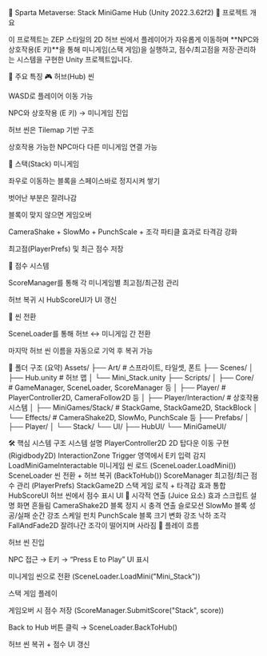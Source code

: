 🧱 Sparta Metaverse: Stack MiniGame Hub (Unity 2022.3.62f2)
🎯 프로젝트 개요

이 프로젝트는 ZEP 스타일의 2D 허브 씬에서
플레이어가 자유롭게 이동하며 **NPC와 상호작용(E 키)**을 통해
미니게임(스택 게임)을 실행하고, 점수/최고점을 저장·관리하는 시스템을 구현한 Unity 프로젝트입니다.

🧩 주요 특징
🎮 허브(Hub) 씬

WASD로 플레이어 이동 가능

NPC와 상호작용 (E 키) → 미니게임 진입

허브 씬은 Tilemap 기반 구조

상호작용 가능한 NPC마다 다른 미니게임 연결 가능

🧱 스택(Stack) 미니게임

좌우로 이동하는 블록을 스페이스바로 정지시켜 쌓기

벗어난 부분은 잘려나감

블록이 맞지 않으면 게임오버

CameraShake + SlowMo + PunchScale + 조각 파티클 효과로 타격감 강화

최고점(PlayerPrefs) 및 최근 점수 저장

🧠 점수 시스템

ScoreManager를 통해 각 미니게임별 최고점/최근점 관리

허브 복귀 시 HubScoreUI가 UI 갱신

🔄 씬 전환

SceneLoader를 통해 허브 ↔ 미니게임 간 전환

마지막 허브 씬 이름을 자동으로 기억 후 복귀 가능

📁 폴더 구조 (요약)
Assets/
 ├── Art/                 # 스프라이트, 타일셋, 폰트
 ├── Scenes/
 │    ├── Hub.unity       # 허브 맵
 │    └── Mini_Stack.unity
 ├── Scripts/
 │    ├── Core/           # GameManager, SceneLoader, ScoreManager 등
 │    ├── Player/         # PlayerController2D, CameraFollow2D 등
 │    ├── Player/Interaction/  # 상호작용 시스템
 │    ├── MiniGames/Stack/     # StackGame, StackGame2D, StackBlock
 │    └── Effects/        # CameraShake2D, SlowMo, PunchScale 등
 ├── Prefabs/
 │    ├── Player/
 │    └── Stack/
 └── UI/
      ├── HubUI/
      └── MiniGameUI/

🛠️ 핵심 시스템 구조
시스템	설명
PlayerController2D	2D 탑다운 이동 구현 (Rigidbody2D)
InteractionZone	Trigger 영역에서 E키 입력 감지
LoadMiniGameInteractable	미니게임 씬 로드 (SceneLoader.LoadMini())
SceneLoader	씬 전환 + 허브 복귀 (BackToHub())
ScoreManager	최고점/최근 점수 관리 (PlayerPrefs)
StackGame2D	스택 게임 로직 + 타격감 효과 통합
HubScoreUI	허브 씬에서 점수 표시 UI
🎨 시각적 연출 (Juice 요소)
효과	스크립트	설명
화면 흔들림	CameraShake2D	블록 정지 시 충격 연출
슬로모션	SlowMo	블록 성공/실패 순간 강조
스케일 펀치	PunchScale	블록 크기 변화 강조
낙하 조각	FallAndFade2D	잘려나간 조각이 떨어지며 사라짐
🎯 플레이 흐름

허브 씬 진입

NPC 접근 → E키 → “Press E to Play” UI 표시

미니게임 씬으로 전환 (SceneLoader.LoadMini("Mini_Stack"))

스택 게임 플레이

게임오버 시 점수 저장 (ScoreManager.SubmitScore("Stack", score))

Back to Hub 버튼 클릭 → SceneLoader.BackToHub()

허브 씬 복귀 + 점수 UI 갱신
